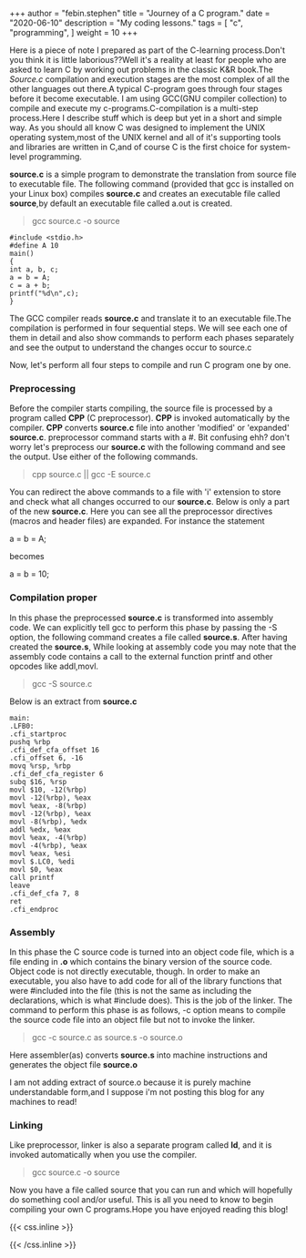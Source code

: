 +++
author = "febin.stephen"
title = "Journey of a C program."
date = "2020-06-10"
description = "My coding lessons."
tags = [
    "c",
    "programming",
]
weight = 10
+++

Here is a piece of note I prepared as part of the C-learning process.<!--more-->Don't you think it is little laborious??Well it's a reality at least for people who are asked to learn C by working out problems in the classic K&R book.The *Source.c* compilation and execution stages are the most complex of all the other languages out there.A typical C-program goes through four stages before it become executable. I am using GCC(GNU compiler collection) to compile and execute my c-programs.C-compilation is a multi-step process.Here I describe stuff which is deep but yet in a short and simple way. As you should all know C was designed to implement the UNIX operating system,most of the UNIX kernel and all of it's supporting tools and libraries are written in C,and of course C is the first choice for system-level programming.

**source.c** is a simple program to demonstrate the translation from source file to executable file. The following command (provided that gcc is installed on your Linux box) compiles **source.c** and creates an executable file called **source**,by default an executable file called a.out is created.
> gcc source.c -o source

```
#include <stdio.h>
#define A 10
main()
{
int a, b, c;
a = b = A;
c = a + b;
printf("%d\n",c);
}
```

The GCC compiler reads **source.c** and translate it to an executable file.The compilation is performed in four sequential steps. We will see each one of them in detail and also show commands to perform each phases separately and see the output to understand the changes occur to source.c

Now, let's perform all four steps to compile and run C program one by one.


### Preprocessing

Before the compiler starts compiling, the source file is processed by a program called **CPP** (C preprocessor). **CPP** is invoked automatically by the compiler. **CPP** converts **source.c** file into another 'modified' or 'expanded' **source.c**. preprocessor command starts with a #. Bit confusing ehh? don't worry let's preprocess our **source.c** with the following command and see the output. Use either of the following commands.

> cpp source.c || gcc -E source.c

You can redirect the above commands to a file with 'i' extension to store and check what all changes occurred to our **source.c**. Below is only a part of the new **source.c**.
Here you can see all the preprocessor directives (macros and header files) are expanded. For instance the statement

a = b = A;

becomes

a = b = 10;

### Compilation proper

In this phase the preprocessed **source.c** is transformed into assembly code. We can explicitly tell gcc to perform this phase by passing the -S option, the following command creates a file called **source.s**. After having created the **source.s**, While looking at assembly code you may note that the assembly code contains a call to the external function printf and other opcodes like addl,movl.

> gcc -S source.c

Below is an extract from **source.c**

```
main:
.LFB0:
.cfi_startproc
pushq %rbp
.cfi_def_cfa_offset 16
.cfi_offset 6, -16
movq %rsp, %rbp
.cfi_def_cfa_register 6
subq $16, %rsp
movl $10, -12(%rbp)
movl -12(%rbp), %eax
movl %eax, -8(%rbp)
movl -12(%rbp), %eax
movl -8(%rbp), %edx
addl %edx, %eax
movl %eax, -4(%rbp)
movl -4(%rbp), %eax
movl %eax, %esi
movl $.LC0, %edi
movl $0, %eax
call printf
leave
.cfi_def_cfa 7, 8
ret
.cfi_endproc
```
### Assembly

In this phase the C source code is turned into an object code file, which is a file ending in **.o** which contains the binary version of the source code. Object code is not directly executable, though. In order to make an executable, you also have to add code for all of the library functions that were #included into the file (this is not the same as including the declarations, which is what #include does). This is the job of the linker. The command to perform this phase is as follows, -c option means to compile the source code file into an object file but not to invoke the linker.

> gcc -c source.c
> as source.s -o source.o

Here assembler(as) converts **source.s** into machine instructions and generates the object file **source.o**

I am not adding extract of source.o because it is purely machine understandable form,and I suppose i'm not posting this blog for any machines to read!

### Linking

Like preprocessor, linker is also a separate program called **ld**, and it is invoked automatically when you use the compiler.

> gcc source.c -o source

Now you have a file called source that you can run and which will hopefully do something cool and/or useful. This is all you need to know to begin compiling your own C programs.Hope you have enjoyed reading this blog!


{{< css.inline >}}

<style>
.canon { background: white; width: 100%; height: auto; }
</style>

{{< /css.inline >}}
